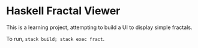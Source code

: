 # Haskell Fractal Viewer

This is a learning project, attempting to build a UI to display simple fractals.

To run, `stack build; stack exec fract`.
